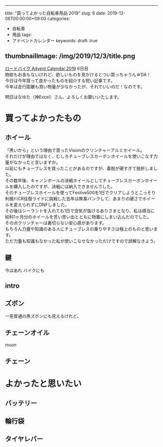 
---
title: "買ってよかった自転車用品 2019"
slug: 6
date: 2019-12-06T00:00:00+09:00
categories:
- 自転車
- 用品
tags:
- アドベントカレンダー
keywords:
draft: true

thumbnailImage: /img/2019/12/3/title.png
---

[ロードバイク Advent Calendar 2019](https://adventar.org/calendars/4172) 6日目  
物欲もお金もないけれど、欲しいものを見かけるとつい買っちゃうん☆DA！  
今日は今年買って良かったものを紹介する短い記事です。  
今年は走行距離も買い物量が少なかったが、それでいいのだ！なのです。  
  
明日はなゆた（神Excel）さん、よろしくお願いいたします。  
  
<!--more-->

# 買ってよかったもの

## ホイール

「黒いから」という理由で買ったVisionのクリンチャーアルミホイール。  
それだけが理由ではなく、むしろチューブレスカーボンホイールを使いこなす力量がなかったと言いますか。  
以前にもチューブレスを買ったことがあるのですが、着脱が硬すぎて挫折しました。  
その数年後、キャノンボールの決戦ホイールとしてチューブレスカーボンホイールを購入したのですが、決戦には納入できませんでした。  
そのチューブレスホイールを使ってFestive500を1日でクリアしようとこっそり利根川CR往復ライドに挑戦した去年は無事パンクして、あまりの硬さでホイールを変えられずにDNFしました。  
その後はシーラントを入れても1日で空気が抜けるありさまとなり、私は順当に給料1ヶ月分のホイールを苦い思い出とともに物置にしまい込んだのでした。  
その点クリンチャーは裏切らない安心感があります。  
もちろん力量や知識のある人にチューブレスの乗りやすさは極上のものと思います。  
ただ力量も知識もなかった私が使いこなせなかっただけですので誤解なきよう。

## 鍵

今はあれ
バイクにも

## intro

## ズボン

一見普通の黒ズボンにも見えるけれど、

## チェーンオイル

muon

## チェーン

# よかったと思いたい

## バッテリー

## 輪行袋

## タイヤレバー